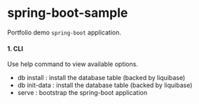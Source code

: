 # spring-boot-sample

Portfolio demo `spring-boot` application.

#### 1. CLI
Use help command to view available options.
* db install   : install the database table (backed by liquibase)
* db init-data : install the database table (backed by liquibase)
* serve : bootstrap the spring-boot application